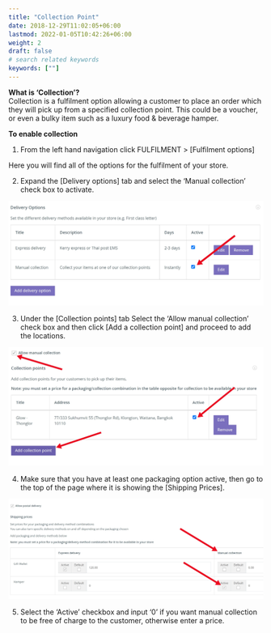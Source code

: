 ```yaml
---
title: "Collection Point"
date: 2018-12-29T11:02:05+06:00
lastmod: 2022-01-05T10:42:26+06:00
weight: 2
draft: false
# search related keywords
keywords: [""]
---
```


**What is ‘Collection’?**<br>
Collection is a fulfilment option allowing a customer to place an order which they will pick up from a specified collection point. This could be a voucher, or even a bulky item such as a luxury food & beverage hamper.

**To enable collection**<br>

1. From the left hand navigation click FULFILMENT > [Fulfilment options]

Here you will find all of the options for the fulfilment of your store.

2. Expand the [Delivery options] tab and select the ‘Manual collection’ check box to activate.

![image example](img-1.jpg "image")

3. Under the [Collection points] tab Select the ‘Allow manual collection’ check box and then click [Add a collection point] and proceed to add the locations.

![image example](img-2.jpg "image")

4. Make sure that you have at least one packaging option active, then go to the top of the page where it is showing the [Shipping Prices].

![image example](img-3.jpg "image")

5. Select the ‘Active’ checkbox and input ‘0’ if you want manual collection to be free of charge to the customer, otherwise enter a price.
